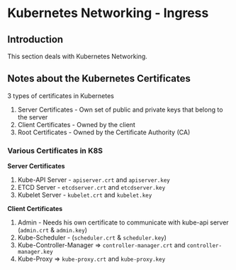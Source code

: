 # Kubernetes Networking - Ingress

## Introduction
This section deals with Kubernetes Networking.

## Notes about the Kubernetes Certificates

3 types of certificates in Kubernetes

1. Server Certificates - Own set of public and private keys that belong to the server
2. Client Certificates - Owned by the client
3. Root Certificates - Owned by the Certificate Authority (CA)


### Various Certificates in K8S

**Server Certificates**

1. Kube-API Server - `apiserver.crt` and `apiserver.key`
2. ETCD Server - `etcdserver.crt` and `etcdserver.key`
3. Kubelet Server - `kubelet.crt` and `kubelet.key`


**Client Certificates**

1. Admin - Needs his own certificate to communicate with kube-api server (`admin.crt` & `admin.key`)
2. Kube-Scheduler - (`scheduler.crt` & `scheduler.key`)
3. Kube-Controller-Manager => `controller-manager.crt` and `controller-manager.key`
4. Kube-Proxy => `kube-proxy.crt` and `kube-proxy.key`
